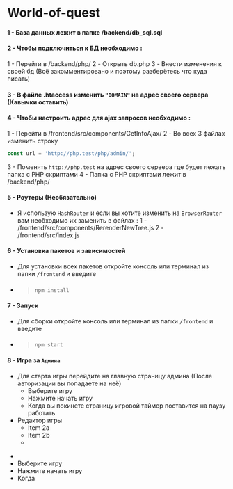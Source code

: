 # World-of-quest 
####
####
#### 1 - База данных лежит в папке /backend/db_sql.sql
####
####
#### 2 - Чтобы подключиться к БД необходимо :

  1 - Перейти в /backend/php/
  2 - Открыть db.php
  3 - Внести изменения к своей бд (Всё закомментировано и поэтому разберётесь что куда писать)
####
####
#### 3 - В файле .htaccess изменить `"DOMAIN"` на адрес своего сервера (Кавычки оставить)

####
####
#### 4 - Чтобы настроить адрес для ajax запросов необходимо :
 1 - Перейти в /frontend/src/components/GetInfoAjax/
 2 - Во всех 3 файлах изменить строку 
 
 ```javascript
 const url = 'http://php.test/php/admin/';
 ```
 3 - Поменять `http://php.test` на адрес своего сервера где будет лежать папка с PHP скриптами
 4 - Папка с PHP скриптами лежит в /backend/php/


####
####
#### 5 - Роутеры (Необязательно)
 - Я использую `HashRouter` и если вы хотите изменить на `BrowserRouter` вам необходимо их заменить в файлах :
 1 - /frontend/src/components/RerenderNewTree.js
 2 - /frontend/src/index.js


####
####
#### 6 - Установка пакетов и зависимостей
 - Для установки всех пакетов откройте консоль или терминал из папки `/frontend` и введите
 - ####
   >     npm install


####
####
#### 7 - Запуск
 - Для сборки откройте консоль или терминал из папки `/frontend` и введите
 - ####
   >     npm start



####
####
#### 8 - Игра за `Админа`
* Для старта игры перейдите на главную страницу админа (После авторизации вы попадаете на неё)
  * Выберите игру
  * Нажмите начать игру
  * Когда вы покинете страницу игровой таймер поставится на паузу работать
* Редактор игры
  * Item 2a
  * Item 2b
  * 
 -  
 - Выберите игру
 - Нажмите начать игру
 - Когда






